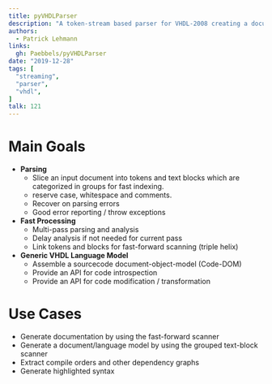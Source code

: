 ```yaml
---
title: pyVHDLParser
description: "A token-stream based parser for VHDL-2008 creating a document object model (DOM)."
authors:
  - Patrick Lehmann
links:
  gh: Paebbels/pyVHDLParser
date: "2019-12-28"
tags: [
  "streaming",
  "parser",
  "vhdl",
]
talk: 121
---
```


# Main Goals

* **Parsing**
  * Slice an input document into tokens and text blocks which are categorized in
    groups for fast indexing.
  * reserve case, whitespace and comments.
  * Recover on parsing errors
  * Good error reporting / throw exceptions
* **Fast Processing**
  * Multi-pass parsing and analysis
  * Delay analysis if not needed for current pass
  * Link tokens and blocks for fast-forward scanning (triple helix)
* **Generic VHDL Language Model**
  * Assemble a sourcecode document-object-model (Code-DOM)
  * Provide an API for code introspection
  * Provide an API for code modification / transformation


# Use Cases
* Generate documentation by using the fast-forward scanner
* Generate a document/language model by using the grouped text-block scanner
* Extract compile orders and other dependency graphs
* Generate highlighted syntax
